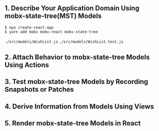 #

## 1. Describe Your Application Domain Using mobx-state-tree(MST) Models

```sh
$ npx create-react-app
$ yarn add mobx mobx-react mobx-state-tree
```

`./src/models/WishList.js`
`./src/models/WishList.test.js`

## 2. Attach Behavior to mobx-state-tree Models Using Actions
## 3. Test mobx-state-tree Models by Recording Snapshots or Patches
## 4. Derive Information from Models Using Views
## 5. Render mobx-state-tree Models in React
